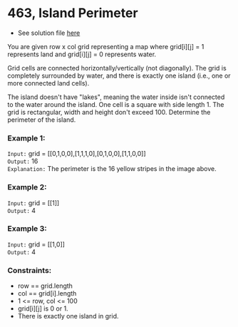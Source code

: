 # 463, Island Perimeter

- See solution file [here](./solution.cpp)

You are given row x col grid representing a map where grid[i][j] = 1 represents land and
grid[i][j] = 0 represents water.

Grid cells are connected horizontally/vertically (not diagonally). The grid is completely
surrounded by water, and there is exactly one island (i.e., one or more connected land
cells).

The island doesn't have "lakes", meaning the water inside isn't connected to the water
around the island. One cell is a square with side length 1. The grid is rectangular,
width and height don't exceed 100. Determine the perimeter of the island.

### Example 1:

`Input:` grid = [[0,1,0,0],[1,1,1,0],[0,1,0,0],[1,1,0,0]]  
`Output:` 16  
`Explanation:` The perimeter is the 16 yellow stripes in the image above.  

### Example 2:

`Input:` grid = [[1]]  
`Output:` 4  

### Example 3:

`Input:` grid = [[1,0]]  
`Output:` 4  
 

### Constraints:

- row == grid.length
- col == grid[i].length
- 1 <= row, col <= 100
- grid[i][j] is 0 or 1.
- There is exactly one island in grid.